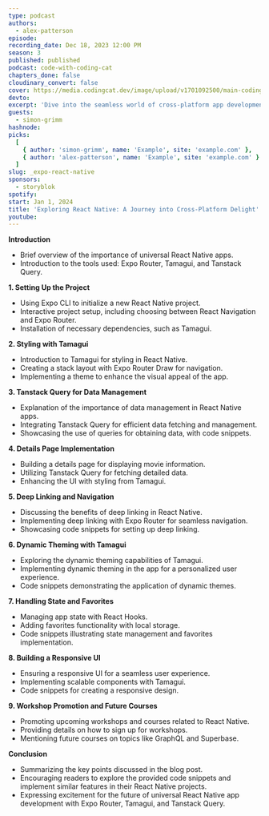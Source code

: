 ```yaml
---
type: podcast
authors:
  - alex-patterson
episode:
recording_date: Dec 18, 2023 12:00 PM
season: 3
published: published
podcast: code-with-coding-cat
chapters_done: false
cloudinary_convert: false
cover: https://media.codingcat.dev/image/upload/v1701092500/main-codingcatdev-photo/3_ReactNativeExpo.png
devto:
excerpt: 'Dive into the seamless world of cross-platform app development as we unravel the magic of React Native with Expo, combining power and simplicity for an unparalleled mobile experience.'
guests:
  - simon-grimm
hashnode:
picks:
  [
    { author: 'simon-grimm', name: 'Example', site: 'example.com' },
    { author: 'alex-patterson', name: 'Example', site: 'example.com' }
  ]
slug: _expo-react-native
sponsors:
  - storyblok
spotify:
start: Jan 1, 2024
title: 'Exploring React Native: A Journey into Cross-Platform Delight'
youtube:
---
```


**Introduction**

- Brief overview of the importance of universal React Native apps.
- Introduction to the tools used: Expo Router, Tamagui, and Tanstack Query.

**1. Setting Up the Project**

- Using Expo CLI to initialize a new React Native project.
- Interactive project setup, including choosing between React Navigation and Expo Router.
- Installation of necessary dependencies, such as Tamagui.

**2. Styling with Tamagui**

- Introduction to Tamagui for styling in React Native.
- Creating a stack layout with Expo Router Draw for navigation.
- Implementing a theme to enhance the visual appeal of the app.

**3. Tanstack Query for Data Management**

- Explanation of the importance of data management in React Native apps.
- Integrating Tanstack Query for efficient data fetching and management.
- Showcasing the use of queries for obtaining data, with code snippets.

**4. Details Page Implementation**

- Building a details page for displaying movie information.
- Utilizing Tanstack Query for fetching detailed data.
- Enhancing the UI with styling from Tamagui.

**5. Deep Linking and Navigation**

- Discussing the benefits of deep linking in React Native.
- Implementing deep linking with Expo Router for seamless navigation.
- Showcasing code snippets for setting up deep linking.

**6. Dynamic Theming with Tamagui**

- Exploring the dynamic theming capabilities of Tamagui.
- Implementing dynamic theming in the app for a personalized user experience.
- Code snippets demonstrating the application of dynamic themes.

**7. Handling State and Favorites**

- Managing app state with React Hooks.
- Adding favorites functionality with local storage.
- Code snippets illustrating state management and favorites implementation.

**8. Building a Responsive UI**

- Ensuring a responsive UI for a seamless user experience.
- Implementing scalable components with Tamagui.
- Code snippets for creating a responsive design.

**9. Workshop Promotion and Future Courses**

- Promoting upcoming workshops and courses related to React Native.
- Providing details on how to sign up for workshops.
- Mentioning future courses on topics like GraphQL and Superbase.

**Conclusion**

- Summarizing the key points discussed in the blog post.
- Encouraging readers to explore the provided code snippets and implement similar features in their React Native projects.
- Expressing excitement for the future of universal React Native app development with Expo Router, Tamagui, and Tanstack Query.
